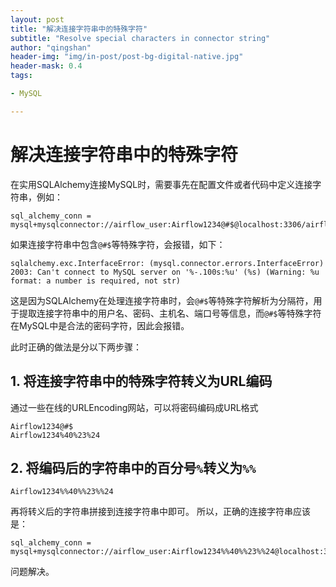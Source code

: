 ```yaml
---
layout: post
title: "解决连接字符串中的特殊字符"
subtitle: "Resolve special characters in connector string"
author: "qingshan"
header-img: "img/in-post/post-bg-digital-native.jpg"
header-mask: 0.4
tags:

- MySQL

---
```



# 解决连接字符串中的特殊字符
在实用SQLAlchemy连接MySQL时，需要事先在配置文件或者代码中定义连接字符串，例如：
```
sql_alchemy_conn = mysql+mysqlconnector://airflow_user:Airflow1234@#$@localhost:3306/airflow
```

如果连接字符串中包含`@#$`等特殊字符，会报错，如下：
```
sqlalchemy.exc.InterfaceError: (mysql.connector.errors.InterfaceError) 2003: Can't connect to MySQL server on '%-.100s:%u' (%s) (Warning: %u format: a number is required, not str)
```

这是因为SQLAlchemy在处理连接字符串时，会`@#$`等特殊字符解析为分隔符，用于提取连接字符串中的用户名、密码、主机名、端口号等信息，而`@#$`等特殊字符在MySQL中是合法的密码字符，因此会报错。

此时正确的做法是分以下两步骤：

## 1. 将连接字符串中的特殊字符转义为URL编码
通过一些在线的URLEncoding网站，可以将密码编码成URL格式

```
Airflow1234@#$
Airflow1234%40%23%24
```
## 2. 将编码后的字符串中的百分号`%`转义为`%%`
```
Airflow1234%%40%%23%%24
```
再将转义后的字符串拼接到连接字符串中即可。
所以，正确的连接字符串应该是：
```
sql_alchemy_conn = mysql+mysqlconnector://airflow_user:Airflow1234%%40%%23%%24@localhost:3306/airflow
```

问题解决。